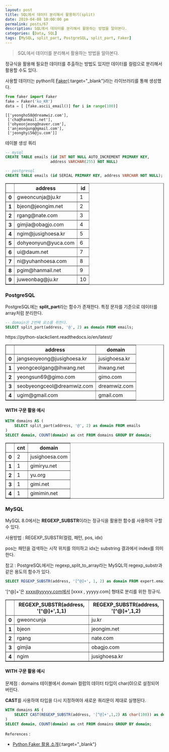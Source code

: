 ```yaml
---
layout: post
title: SQL에서 데이터 분리해서 활용하기(split)
date: 2019-04-08 10:00:00 pm
permalink: posts/67
description: SQL에서 데이터를 분리해서 활용하는 방법을 알아본다.
categories: [Data, SQL]
tags: [MySQL, split_part, PostgreSQL, split_part, Faker]
---
```


> SQL에서 데이터를 분리해서 활용하는 방법을 알아본다.

정규식을 활용해 필요한 데이터를 추출하는 방법도 있지만 데이터를 컬럼으로 분리해서 활용할 수도 있다.


사용할 데이터는 python의 [Faker](https://faker.readthedocs.io/en/master/){:target="_blank"}라는 라이브러리를 통해 생성했다.

```python
from faker import Faker
fake = Faker('ko_KR')
data = [ [fake.ascii_email()] for i in range(100)]
```

    [['yeongho58@dreamwiz.com'],
     ['cha@hanmail.net'],
     ['ohyeonjeong@naver.com'],
     ['anjeongung@gmail.com'],
     ['jeonghyi56@ju.com']]


테이블 생성 쿼리

``` SQL
-- mysql
CREATE TABLE emails (id INT NOT NULL AUTO_INCREMENT PRIMARY KEY,
                    address VARCHAR(255) NOT NULL)

-- postgresql
CREATE TABLE emails (id SERIAL PRIMARY KEY, address VARCHAR NOT NULL);'
```

<div>
<style scoped>
    .dataframe tbody tr th:only-of-type {
        vertical-align: middle;
    }

    .dataframe tbody tr th {
        vertical-align: top;
    }

    .dataframe thead th {
        text-align: center;
    }
</style>
<table border="1" class="dataframe">
  <thead>
    <tr style="text-align: center;">
      <th></th>
      <th>address</th>
      <th>id</th>
    </tr>
  </thead>
  <tbody>
    <tr>
      <th>0</th>
      <td>gweoncunja@ju.kr</td>
      <td>1</td>
    </tr>
    <tr>
      <th>1</th>
      <td>bjeon@jeongim.net</td>
      <td>2</td>
    </tr>
    <tr>
      <th>2</th>
      <td>rgang@nate.com</td>
      <td>3</td>
    </tr>
    <tr>
      <th>3</th>
      <td>gimjia@obagjo.com</td>
      <td>4</td>
    </tr>
    <tr>
      <th>4</th>
      <td>ngim@jusighoesa.kr</td>
      <td>5</td>
    </tr>
    <tr>
      <th>5</th>
      <td>dohyeonyun@yuca.com</td>
      <td>6</td>
    </tr>
    <tr>
      <th>6</th>
      <td>ui@daum.net</td>
      <td>7</td>
    </tr>
    <tr>
      <th>7</th>
      <td>ni@yuhanhoesa.com</td>
      <td>8</td>
    </tr>
    <tr>
      <th>8</th>
      <td>pgim@hanmail.net</td>
      <td>9</td>
    </tr>
    <tr>
      <th>9</th>
      <td>juweonbag@ju.kr</td>
      <td>10</td>
    </tr>
  </tbody>
</table>
</div>

### PostgreSQL

PostgreSQL에는 **split_part**라는 함수가 존재한다. 특정 문자를 기준으로 데이터를 array처럼 분리한다.

``` SQL
-- domain은 2번째 요소를 취한다.
SELECT split_part(address, '@', 2) as domain FROM emails;
```

<div>
<style scoped>
    .dataframe tbody tr th:only-of-type {
        vertical-align: middle;
    }

    .dataframe tbody tr th {
        vertical-align: top;
    }

    .dataframe thead th {
        text-align: center;
    }
</style>
<table border="1" class="dataframe">
  <thead>
    <tr style="text-align: center;">
      <th></th>
      <th>address</th>
      <th>domain</th>
    </tr>
  </thead>
  <tbody>
    <tr>
      <th>0</th>
      <td>jangseoyeong@jusighoesa.kr</td>
      <td>jusighoesa.kr</td>
    </tr>
    <tr>
      <th>1</th>https://python-slackclient.readthedocs.io/en/latest/
      <td>yeongceolgang@ihwang.net</td>
      <td>ihwang.net</td>
    </tr>
    <tr>
      <th>2</th>
      <td>yeongsun69@gimo.com</td>
      <td>gimo.com</td>
    </tr>
    <tr>
      <th>3</th>
      <td>seobyeongceol@dreamwiz.com</td>
      <td>dreamwiz.com</td>
    </tr>
    <tr>
      <th>4</th>
      <td>ugim@gmail.com</td>
      <td>gmail.com</td>
    </tr>
  </tbody>
</table>
</div>

#### WITH 구문 활용 예시

``` SQL
WITH domains AS ( 
    SELECT split_part(address, '@', 2) as domain FROM emails
)
SELECT domain, COUNT(domain) as cnt FROM domains GROUP BY domain;
```


<div>
<style scoped>
    .dataframe tbody tr th:only-of-type {
        vertical-align: middle;
    }

    .dataframe tbody tr th {
        vertical-align: top;
    }

    .dataframe thead th {
        text-align: center;
    }
</style>
<table border="1" class="dataframe">
  <thead>
    <tr style="text-align: center;">
      <th></th>
      <th>cnt</th>
      <th>domain</th>
    </tr>
  </thead>
  <tbody>
    <tr>
      <th>0</th>
      <td>2</td>
      <td>jusighoesa.com</td>
    </tr>
    <tr>
      <th>1</th>
      <td>1</td>
      <td>gimiryu.net</td>
    </tr>
    <tr>
      <th>2</th>
      <td>1</td>
      <td>yu.org</td>
    </tr>
    <tr>
      <th>3</th>
      <td>1</td>
      <td>gimi.net</td>
    </tr>
    <tr>
      <th>4</th>
      <td>1</td>
      <td>gimimin.net</td>
    </tr>
  </tbody>
</table>
</div>


### MySQL

MySQL 8.0에서는 **REGEXP_SUBSTR**이라는 정규식을 활용한 함수를 사용하여 구할 수 있다.

사용방법 : REGEXP_SUBSTR(컬럼, 패턴, pos, idx) 

pos는 패턴을 검색하는 시작 위치를 의미하고 idx는 substring 결과에서 index를 의미한다.

참고 : PostgreSQL에서는 regexp_split_to_array라는 MySQL의 regexp_substr과 같은 용도의 함수가 있다.

```SQL
SELECT REGEXP_SUBSTR(address, '[^@]+', 1, 2) as domain FROM expert.emails;
```

'[^@]+'은 xxxx@yyyyy.com에서 [xxxx , yyyyy.com] 형태로 분리를 위한 정규식.

<div>
<style scoped>
    .dataframe tbody tr th:only-of-type {
        vertical-align: middle;
    }

    .dataframe tbody tr th {
        vertical-align: top;
    }

    .dataframe thead th {
        text-align: center;
    }
</style>
<table border="1" class="dataframe">
  <thead>
    <tr style="text-align: center;">
      <th></th>
      <th>REGEXP_SUBSTR(address, '[^@]+',1,1)</th>
      <th>REGEXP_SUBSTR(address, '[^@]+',1,2)</th>
    </tr>
  </thead>
  <tbody>
    <tr>
      <th>0</th>
      <td>gweoncunja</td>
      <td>ju.kr</td>
    </tr>
    <tr>
      <th>1</th>
      <td>bjeon</td>
      <td>jeongim.net</td>
    </tr>
    <tr>
      <th>2</th>
      <td>rgang</td>
      <td>nate.com</td>
    </tr>
    <tr>
      <th>3</th>
      <td>gimjia</td>
      <td>obagjo.com</td>
    </tr>
    <tr>
      <th>4</th>
      <td>ngim</td>
      <td>jusighoesa.kr</td>
    </tr>
  </tbody>
</table>
</div>

#### WITH 구문 활용 예시

문제점 : domains 테이블에서 domain 컬럼의 데이터 타입이 char(0)으로 설정되어 버린다.

**CAST**를 사용하여 타입을 다시 지정하여야 새로운 쿼리문이 제대로 실행된다.


```SQL
WITH domains AS ( 
    SELECT CAST(REGEXP_SUBSTR(address, '[^@]+',1,2) AS char(100)) as domain FROM emails
)
SELECT domain, COUNT(domain) as cnt FROM domains GROUP BY domain;
```

`References` : 

* [Python Faker 활용 소개](https://minwook-shin.github.io/python-generates-fake-data-using-faker/){:target="_blank"}
